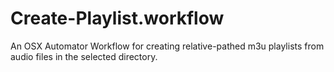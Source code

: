 Create-Playlist.workflow
========================

An OSX Automator Workflow for creating relative-pathed m3u playlists from audio files in the selected directory.
